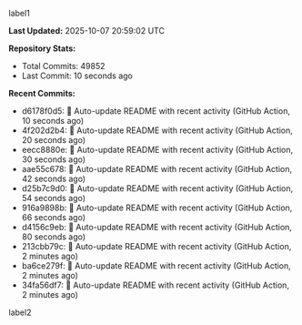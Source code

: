 
label1 
<!-- ACTIVITY_START -->
**Last Updated:** 2025-10-07 20:59:02 UTC

**Repository Stats:**
- Total Commits: 49852
- Last Commit: 10 seconds ago

**Recent Commits:**
- d6178f0d5: 🤖 Auto-update README with recent activity (GitHub Action, 10 seconds ago)
- 4f202d2b4: 🤖 Auto-update README with recent activity (GitHub Action, 20 seconds ago)
- eecc8880e: 🤖 Auto-update README with recent activity (GitHub Action, 30 seconds ago)
- aae55c678: 🤖 Auto-update README with recent activity (GitHub Action, 42 seconds ago)
- d25b7c9d0: 🤖 Auto-update README with recent activity (GitHub Action, 54 seconds ago)
- 916a9898b: 🤖 Auto-update README with recent activity (GitHub Action, 66 seconds ago)
- d4156c9eb: 🤖 Auto-update README with recent activity (GitHub Action, 80 seconds ago)
- 213cbb79c: 🤖 Auto-update README with recent activity (GitHub Action, 2 minutes ago)
- ba6ce279f: 🤖 Auto-update README with recent activity (GitHub Action, 2 minutes ago)
- 34fa56df7: 🤖 Auto-update README with recent activity (GitHub Action, 2 minutes ago)
<!-- ACTIVITY_END -->

label2
